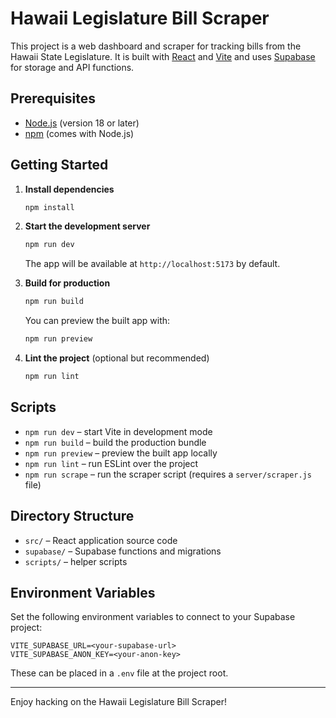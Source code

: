 # Hawaii Legislature Bill Scraper

This project is a web dashboard and scraper for tracking bills from the Hawaii State Legislature. It is built with [React](https://react.dev/) and [Vite](https://vitejs.dev/) and uses [Supabase](https://supabase.com/) for storage and API functions.

## Prerequisites

- [Node.js](https://nodejs.org/) (version 18 or later)
- [npm](https://www.npmjs.com/) (comes with Node.js)

## Getting Started

1. **Install dependencies**
   ```bash
   npm install
   ```
2. **Start the development server**
   ```bash
   npm run dev
   ```
   The app will be available at `http://localhost:5173` by default.

3. **Build for production**
   ```bash
   npm run build
   ```
   You can preview the built app with:
   ```bash
   npm run preview
   ```

4. **Lint the project** (optional but recommended)
   ```bash
   npm run lint
   ```

## Scripts

- `npm run dev` – start Vite in development mode
- `npm run build` – build the production bundle
- `npm run preview` – preview the built app locally
- `npm run lint` – run ESLint over the project
- `npm run scrape` – run the scraper script (requires a `server/scraper.js` file)

## Directory Structure

- `src/` – React application source code
- `supabase/` – Supabase functions and migrations
- `scripts/` – helper scripts

## Environment Variables

Set the following environment variables to connect to your Supabase project:

```
VITE_SUPABASE_URL=<your-supabase-url>
VITE_SUPABASE_ANON_KEY=<your-anon-key>
```

These can be placed in a `.env` file at the project root.

---

Enjoy hacking on the Hawaii Legislature Bill Scraper!

